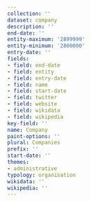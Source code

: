 ```yaml
---
collection: ''
dataset: company
description: ''
end-date: ''
entity-maximum: '2899999'
entity-minimum: '2800000'
entry-date: ''
fields:
- field: end-date
- field: entity
- field: entry-date
- field: name
- field: start-date
- field: twitter
- field: website
- field: wikidata
- field: wikipedia
key-field: ''
name: Company
paint-options: ''
plural: Companies
prefix: ''
start-date: ''
themes:
- administrative
typology: organisation
wikidata: ''
wikipedia: ''
---
```

